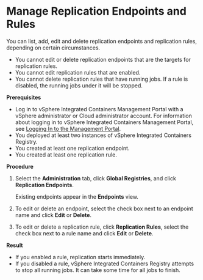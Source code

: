# Manage Replication Endpoints and Rules #

You can list, add, edit and delete replication endpoints and replication rules, depending on certain circumstances. 

- You cannot edit or delete replication endpoints that are the targets for replication rules. 
- You cannot edit replication rules that are enabled. 
- You cannot delete replication rules that have running jobs. If a rule is disabled, the running jobs under it will be stopped. 

**Prerequisites**

- Log in to vSphere Integrated Containers Management Portal with a vSphere administrator or Cloud administrator account. For information about logging in to vSphere Integrated Containers Management Portal, see [Logging In to the Management Portal](logging_in_mp.md).
- You deployed at least two instances of vSphere Integrated Containers Registry. 
- You created at least one replication endpoint.
- You created at least one replication rule.

**Procedure**

1. Select the **Administration** tab, click **Global Registries**, and click **Replication Endpoints**.

    Existing endpoints appear in the **Endpoints** view.  
3. To edit or delete an endpoint, select the check box next to an endpoint name and click **Edit** or **Delete**.
4. To edit or delete a replication rule, click **Replication Rules**, select the check box next to a rule name and click **Edit** or **Delete**.


**Result**

- If you enabled a rule, replication starts immediately. 
- If you disabled a rule, vSphere Integrated Containers Registry attempts to stop all running jobs. It can take some time for all jobs to finish. 

